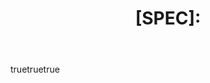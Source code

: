 ---
name: Benchmark Specification Request
about: File a benchmark SPEC request for improvement or addition
title: "[SPEC]: "
labels: ["spec", "triage"]
assignees:
  - filipecosta90
body:
  - type: markdown
    attributes:
      value: |
        Thanks for taking the time to fill out this benchmark specification request for improvement or addition!
        Here's our manifesto:
    
        - The Redis benchmarks specification describes the cross-language/tools requirements and expectations to foster 
        performance and observability OPEN standards around Redis related technologies.

        - Members from both industry and academia, including organizations and individuals are encouraged to contribute. 
        
        - This Project is Provider/Company/Org independent and fosters true openness about Performance, meaning the SOLE
        purpose of it is to improve/retain Redis Performance.
    
        Make sure to double check if this this benchmark specification request for improvement or addition hasn't 
        already been asked for at the [issues section](https://github.com/redis/redis-benchmarks-specification/labels/spec).

  - type: dropdown
    id: type
    attributes:
      label: Improvement/Addition type
      description: What changes to the current SPEC does this issue focuses upon?
      options:
        - Add a benchmark variant
        - Improve a benchmark variant
        - Raise awareness for a new Redis benchmark tool
        - Suggest a different Redis Build Variant
        - Other (fill details in section bellow)
    
  - type: textarea
    id: details
    attributes:
      label: Detail the requested changes
      description: Include reference to the benchmarks/tools you've seen and want to see part of the spec.
      placeholder: Include reference to the benchmarks/tools you've seen and want to see part of the spec.
    validations:
      required: true
    
---